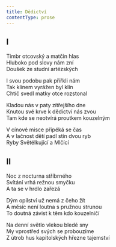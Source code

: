 ```yaml
---
title: Dědictví
contentType: prose
---
```


<section>

## I

Timbr otcovský a matčin hlas  
Hluboko pod slovy nám zní  
Doušek ze studní artézských

I svou podobu pak přiřkli nám  
Tak klínem vyrážen byl klín  
Chtíč svedl matky otce rozstonal

Kladou nás v paty zítřejšího dne  
Knutou své krve k dědictví nás zvou  
Tam kde se neotvírá proutkem kouzelným

V cínové misce připéká se čas  
A v lačnost dětí padl stín dvou ryb  
Ryby Světélkující a Mlčící

## II

Noc z nocturna stříbrného  
Svítání vrhá režnou smyčku  
A ta se v hrdlo zařezá

Dým opilství už nemá z čeho žít  
A měsíc není loutna s pružnou strunou  
To doutná závist k těm kdo kouzelničí

Na denní světlo vlekou bledé sny  
My vprostřed svých se probouzíme  
Z útrob hus kapitolských hřezne tajemství

</section>
